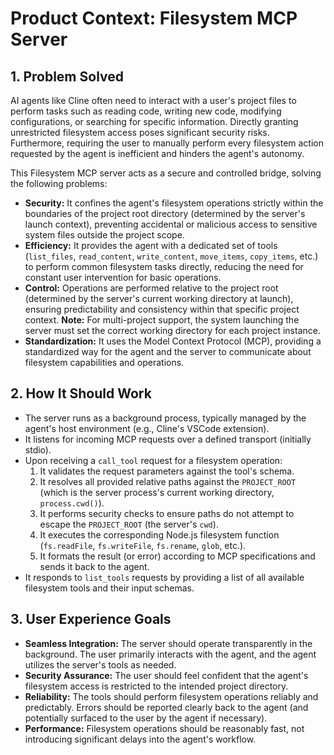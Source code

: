 <!-- Version: 4.5 | Last Updated: 2025-04-06 | Updated By: Roo -->

# Product Context: Filesystem MCP Server

## 1. Problem Solved

AI agents like Cline often need to interact with a user's project files to
perform tasks such as reading code, writing new code, modifying configurations,
or searching for specific information. Directly granting unrestricted filesystem
access poses significant security risks. Furthermore, requiring the user to
manually perform every filesystem action requested by the agent is inefficient
and hinders the agent's autonomy.

This Filesystem MCP server acts as a secure and controlled bridge, solving the
following problems:

- **Security:** It confines the agent's filesystem operations strictly within
  the boundaries of the project root directory (determined by the server's
  launch context), preventing accidental or malicious access to sensitive system
  files outside the project scope.
- **Efficiency:** It provides the agent with a dedicated set of tools
  (`list_files`, `read_content`, `write_content`, `move_items`, `copy_items`,
  etc.) to perform common filesystem tasks directly, reducing the need for
  constant user intervention for basic operations.
- **Control:** Operations are performed relative to the project root (determined
  by the server's current working directory at launch), ensuring predictability
  and consistency within that specific project context. **Note:** For
  multi-project support, the system launching the server must set the correct
  working directory for each project instance.
- **Standardization:** It uses the Model Context Protocol (MCP), providing a
  standardized way for the agent and the server to communicate about filesystem
  capabilities and operations.

## 2. How It Should Work

- The server runs as a background process, typically managed by the agent's host
  environment (e.g., Cline's VSCode extension).
- It listens for incoming MCP requests over a defined transport (initially
  stdio).
- Upon receiving a `call_tool` request for a filesystem operation:
  1. It validates the request parameters against the tool's schema.
  2. It resolves all provided relative paths against the `PROJECT_ROOT` (which
     is the server process's current working directory, `process.cwd()`).
  3. It performs security checks to ensure paths do not attempt to escape the
     `PROJECT_ROOT` (the server's `cwd`).
  4. It executes the corresponding Node.js filesystem function (`fs.readFile`,
     `fs.writeFile`, `fs.rename`, `glob`, etc.).
  5. It formats the result (or error) according to MCP specifications and sends
     it back to the agent.
- It responds to `list_tools` requests by providing a list of all available
  filesystem tools and their input schemas.

## 3. User Experience Goals

- **Seamless Integration:** The server should operate transparently in the
  background. The user primarily interacts with the agent, and the agent
  utilizes the server's tools as needed.
- **Security Assurance:** The user should feel confident that the agent's
  filesystem access is restricted to the intended project directory.
- **Reliability:** The tools should perform filesystem operations reliably and
  predictably. Errors should be reported clearly back to the agent (and
  potentially surfaced to the user by the agent if necessary).
- **Performance:** Filesystem operations should be reasonably fast, not
  introducing significant delays into the agent's workflow.
